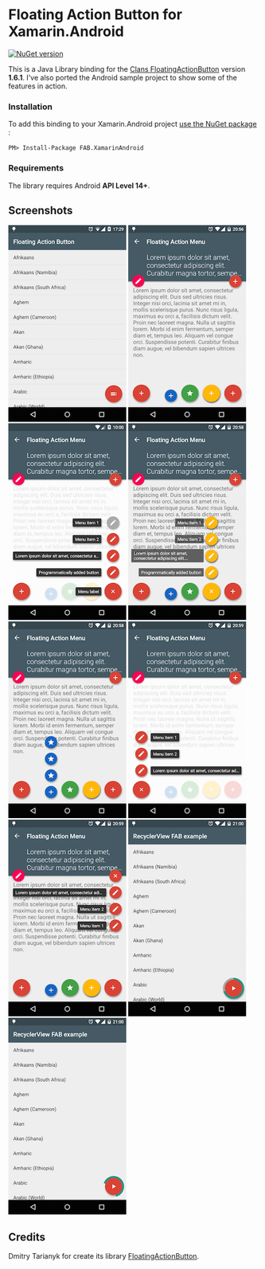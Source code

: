 # Floating Action Button for Xamarin.Android
[![NuGet version](https://badge.fury.io/nu/FAB.XamarinAndroid.svg)](http://badge.fury.io/nu/FAB.XamarinAndroid)

This is a Java Library binding for the [Clans FloatingActionButton](https://github.com/Clans/FloatingActionButton)  version **1.6.1**. I've also ported the Android sample project to show some of the features in action.

### Installation
To add this binding to your Xamarin.Android project [use the NuGet package](https://www.nuget.org/packages/FAB.XamarinAndroid/) :

    PM> Install-Package FAB.XamarinAndroid


### Requirements
The library requires Android **API Level 14+**.

## Screenshots
![Main screen](/screenshots/main_screen.png) ![Menu closed](/screenshots/menu_closed.png) ![Menu default opened](/screenshots/menu_default_opened.png) ![Menu custom opened](/screenshots/menu_custom_opened.png) ![Menu mini opened](/screenshots/menu_mini_opened.png) ![Menu right opened](/screenshots/menu_right_opened.png) ![Menu down opened](/screenshots/menu_down_opened.png) ![Progress background](/screenshots/progress_background.png) ![Progress no background](/screenshots/progress_no_background.png)

## Credits
Dmitry Tarianyk for create its library [FloatingActionButton](https://github.com/Clans/FloatingActionButton).
